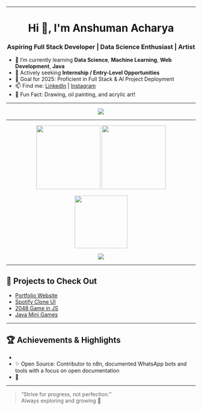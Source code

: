 
---

<h1 align="center">Hi 👋, I'm Anshuman Acharya</h1>
<h3 align="center">Aspiring Full Stack Developer | Data Science Enthusiast | Artist</h3>

- 🌱 I’m currently learning **Data Science**, **Machine Learning**, **Web Development**, **Java**
- 💼 Actively seeking **Internship / Entry-Level Opportunities**
- 🎯 Goal for 2025: Proficient in Full Stack & AI Project Deployment
- 📫 Find me: [LinkedIn](https://linkedin.com/in/anshuman-a-acharya) | [Instagram](https://instagram.com/ans_hu_x)
- 🎨 Fun Fact: Drawing, oil painting, and acrylic art!

---

<p align="center">
  <img src="https://skillicons.dev/icons?i=html,css,js,nodejs,react,python,java,mongodb,mysql,git,linux,vscode" />
</p>

---

<p align="center">
  <img src="https://github-readme-stats.vercel.app/api?username=anshux01&show_icons=true&theme=tokyonight" height="170"/>
  <img src="https://github-readme-streak-stats.herokuapp.com?user=anshux01&theme=tokyonight" height="170"/>
</p>
<p align="center">
  <img src="https://github-readme-stats.vercel.app/api/top-langs/?username=anshux01&layout=compact&theme=tokyonight" height="140"/>
</p>

<p align="center">
  <img src="https://activity-graph.herokuapp.com/graph?username=anshux01&bg_color=1a1b27&color=00ffff&line=0077ff&point=ffffff&area=true&hide_border=true"/>
</p>

---

## 📌 Projects to Check Out
- [Portfolio Website](https://github.com/anshux01/Portfolio)
- [Spotify Clone UI](https://github.com/anshux01/Spotify)
- [2048 Game in JS](https://github.com/anshux01/2048)
- [Java Mini Games](https://github.com/anshux01/oibsip_taskno2)

---

## 🏆 Achievements & Highlights
- 
- ✨ Open Source: Contributor to n8n, documented WhatsApp bots and tools with a focus on open documentation
- 📜 

---

> “Strive for progress, not perfection.”  
> Always exploring and growing 🚀

